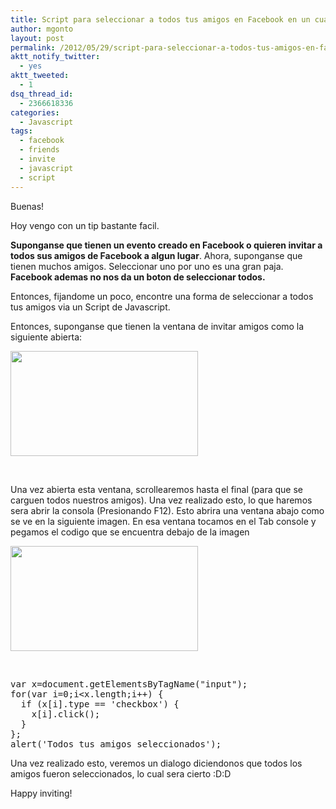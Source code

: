 ```yaml
---
title: Script para seleccionar a todos tus amigos en Facebook en un cuadro de dialogo
author: mgonto
layout: post
permalink: /2012/05/29/script-para-seleccionar-a-todos-tus-amigos-en-facebook-en-un-cuadro-de-dialogo/
aktt_notify_twitter:
  - yes
aktt_tweeted:
  - 1
dsq_thread_id:
  - 2366618336
categories:
  - Javascript
tags:
  - facebook
  - friends
  - invite
  - javascript
  - script
---
```

Buenas!

Hoy vengo con un tip bastante facil.

**Suponganse que tienen un evento creado en Facebook o quieren invitar a todos sus amigos de Facebook a algun lugar**. Ahora, suponganse que tienen muchos amigos. Seleccionar uno por uno es una gran paja. **Facebook ademas no nos da un boton de seleccionar todos.**

Entonces, fijandome un poco, encontre una forma de seleccionar a todos tus amigos via un Script de Javascript.

Entonces, suponganse que tienen la ventana de invitar amigos como la siguiente abierta:

<a rel="lightbox" href="http://gon.to/wp-content/uploads/2012/05/invite.png" rel="lightbox" title="Script para seleccionar a todos tus amigos en Facebook en un cuadro de dialogo"><img class="aligncenter size-medium wp-image-133" title="invite" src="http://gon.to/wp-content/uploads/2012/05/invite-300x168.png" alt="" width="300" height="168" /></a>

&nbsp;

Una vez abierta esta ventana, scrollearemos hasta el final (para que se carguen todos nuestros amigos). Una vez realizado esto, lo que haremos sera abrir la consola (Presionando F12). Esto abrira una ventana abajo como se ve en la siguiente imagen. En esa ventana tocamos en el Tab console y pegamos el codigo que se encuentra debajo de la imagen

<a rel="lightbox" href="http://gon.to/wp-content/uploads/2012/05/all-selected.png" rel="lightbox" title="Script para seleccionar a todos tus amigos en Facebook en un cuadro de dialogo"><img class="aligncenter size-medium wp-image-132" title="all selected" src="http://gon.to/wp-content/uploads/2012/05/all-selected-300x168.png" alt="" width="300" height="168" /></a>

&nbsp;

<pre>var x=document.getElementsByTagName("input");
for(var i=0;i&lt;x.length;i++) {
  if (x[i].type == 'checkbox') {
    x[i].click();
  }
}; 
alert('Todos tus amigos seleccionados');
</pre>

Una vez realizado esto, veremos un dialogo diciendonos que todos los amigos fueron seleccionados, lo cual sera cierto :D:D

Happy inviting!